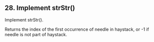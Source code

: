 ## 28. Implement strStr() 

 Implement strStr().

Returns the index of the first occurrence of needle in haystack, or -1 if needle is not part of haystack. 